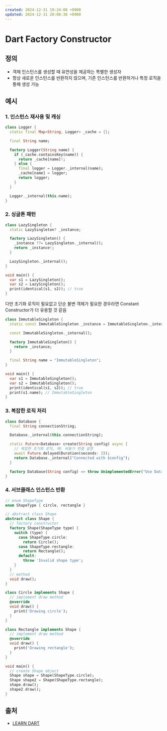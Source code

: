 ```yaml
---
created: 2024-12-31 19:24:08 +0900
updated: 2024-12-31 20:08:38 +0900
---
```


# Dart Factory Constructor

## 정의
- 객체 인스턴스를 생성할 때 유연성을 제공하는 특별한 생성자
- 항상 새로운 인스턴스를 반환하지 않으며, 기존 인스턴스를 반환하거나 특정 로직을 통해 생성 가능

## 예시

### 1. 인스턴스 재사용 및 캐싱

```dart
class Logger {
  static final Map<String, Logger> _cache = {};

  final String name;

  factory Logger(String name) {
    if (_cache.containsKey(name)) {
      return _cache[name]!;
    } else {
      final logger = Logger._internal(name);
      _cache[name] = logger;
      return logger;
    }
  }

  Logger._internal(this.name);
}
```

### 2. 싱글톤 패턴


```dart
class LazySingleton {
  static LazySingleton? _instance;

  factory LazySingleton() {
    _instance ??= LazySingleton._internal();
    return _instance!;
  }

  LazySingleton._internal();
}

void main() {
  var s1 = LazySingleton();
  var s2 = LazySingleton();
  print(identical(s1, s2)); // true
}
```

다만 초기화 로직이 필요없고 단순 불변 객체가 필요한 경우라면 Constant Constructor가 더 유용할 것 같음
```dart
class ImmutableSingleton {
  static const ImmutableSingleton _instance = ImmutableSingleton._internal();

  const ImmutableSingleton._internal();

  factory ImmutableSingleton() {
    return _instance;
  }

  final String name = "ImmutableSingleton";
}

void main() {
  var s1 = ImmutableSingleton();
  var s2 = ImmutableSingleton();
  print(identical(s1, s2)); // true
  print(s1.name); // ImmutableSingleton
}
```



### 3. 복잡한 로직 처리

```dart
class Database {
  final String connectionString;

  Database._internal(this.connectionString);

  static Future<Database> create(String config) async {
    // 복잡한 초기화 로직, 예: 비동기 연결 설정
    await Future.delayed(Duration(seconds: 2));
    return Database._internal("Connected with $config");
  }

  factory Database(String config) => throw UnimplementedError("Use Database.create instead");
}
```

### 4. 서브클래스 인스턴스 반환

```dart
// enum ShapeType
enum ShapeType { circle, rectangle }

// abstract class Shape
abstract class Shape {
  // factory constructor
  factory Shape(ShapeType type) {
    switch (type) {
      case ShapeType.circle:
        return Circle();
      case ShapeType.rectangle:
        return Rectangle();
      default:
        throw 'Invalid shape type';
    }
  }
  // method
  void draw();
}

class Circle implements Shape {
  // implement draw method
  @override
  void draw() {
    print('Drawing circle');
  }
}

class Rectangle implements Shape {
  // implement draw method
  @override
  void draw() {
    print('Drawing rectangle');
  }
}

void main() {
  // create Shape object
  Shape shape = Shape(ShapeType.circle);
  Shape shape2 = Shape(ShapeType.rectangle);
  shape.draw();
  shape2.draw();
}
```

## 출처

- [LEARN DART](https://dart-tutorial.com/object-oriented-programming/factory-constructor-in-dart/)

